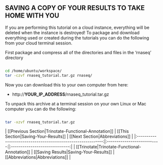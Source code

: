 ## SAVING A COPY OF YOUR RESULTS TO TAKE HOME WITH YOU
If you are performing this tutorial on a cloud instance, everything will be deleted when the instance is destroyed! To package and download everything used or created during the tutorials you can do the following from your cloud terminal session.

First package and compress all of the directories and files in the ‘rnaseq’ directory

```bash

cd /home/ubuntu/workspace/
tar -czvf rnaseq_tutorial.tar.gz rnaseq/

```

Now you can download this to your own computer from here:
 * http://__YOUR_IP_ADDRESS__/rnaseq_tutorial.tar.gz
	
To unpack this archive at a terminal session on your own Linux or Mac computer you can do the following:

```bash

tar -xzvf rnaseq_tutorial.tar.gz

```

| [[Previous Section|Trinotate-Functional-Annotation]]       | [[This Section|Saving-Your-Results]]   | [[Next Section|Abbreviations]]  |
|:------------------------------------------------------------:|:---------------------------:|:------------------------------:|
| [[Trinotate|Trinotate-Functional-Annotation]] | [[Saving Results|Saving-Your-Results]]       | [[Abbreviations|Abbreviations]] |
